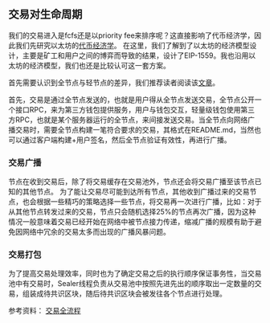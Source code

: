 ## 交易对生命周期
我们的交易进入是fcfs还是以priority fee来排序呢？这直接影响了代币经济学，因此我们先研究以太坊的[代币经济学](/docs/research/tokennomics.md)。
在这里，我们了解到了以太坊的经济模型设计，主要是矿工和用户之间的博弈而导致的结果，设计了EIP-1559。我也沿用以太坊的经济模型，我们也还是比较认可这一套方案。

首先需要认识到全节点与轻节点的差异，我们推荐读者阅读该[文章](https://ethereum.org/zh/developers/docs/nodes-and-clients/)。  

首先，交易是通过全节点发送的，也就是用户得从全节点发送交易，全节点公开一个接口RPC，来为第三方钱包提供服务，用户与钱包交互，轻量级钱包使用第三方RPC，也就是某个服务器运行的全节点，来间接发送交易。当全节点向网络广播交易时，需要全节点构建一笔符合要求的交易，其格式在README.md，当然也可以通过客户端构建+用户签名，然后全节点验证有效性，再进行广播。

### 交易广播
节点在收到交易后，除了将交易缓存在交易池外，节点还会将交易广播至该节点已知的其他节点。
为了能让交易尽可能到达所有节点，其他收到广播过来的交易节点，也会根据一些精巧的策略选择一些节点，将交易再一次进行广播，比如：对于从其他节点转发过来的交易，节点只会随机选择25%的节点再次广播，因为这种情况一般意味着交易已经开始在网络中被节点接力传递，缩减广播的规模有助于避免因网络中冗余的交易太多而出现的广播风暴问题。

### 交易打包
为了提高交易处理效率，同时也为了确定交易之后的执行顺序保证事务性，当交易池中有交易时，Sealer线程负责从交易池中按照先进先出的顺序取出一定数量的交易，组装成待共识区块，随后待共识区块会被发往各个节点进行处理。








参考资料：
[交易全流程](https://fisco-bcos-documentation.readthedocs.io/zh_CN/stable/docs/design/tx_procedure.html)  








